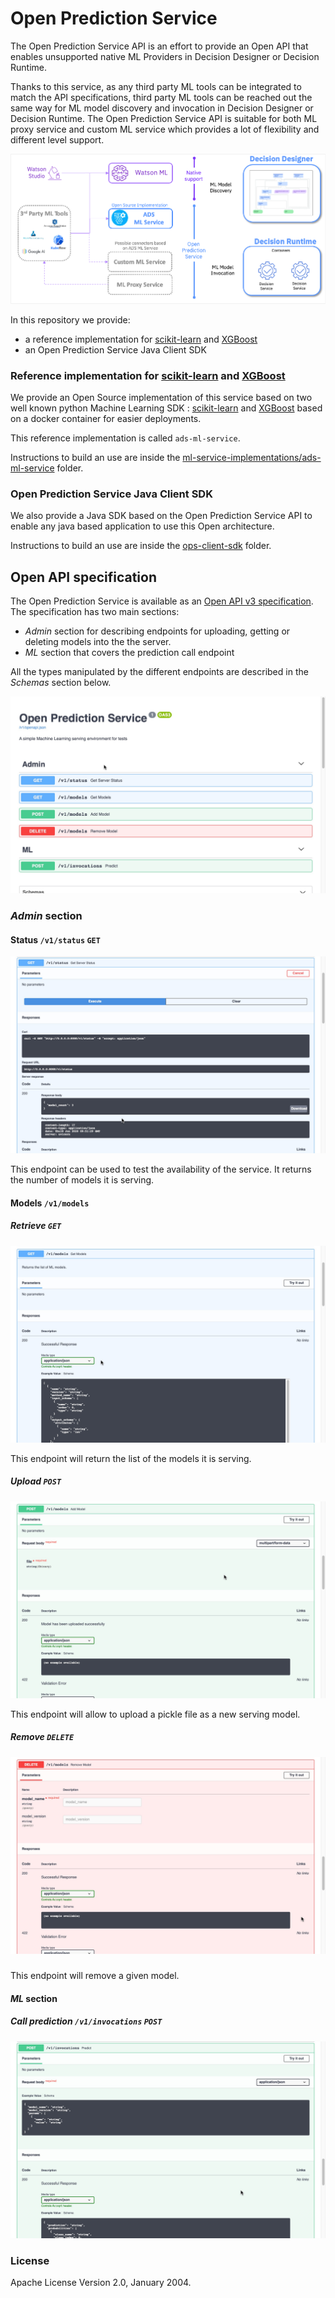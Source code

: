 # Open Prediction Service

The Open Prediction Service API is an effort to provide an Open API that enables unsupported native ML Providers in Decision Designer or Decision Runtime.

Thanks to this service, as any third party ML tools can be integrated to match the API specifications, third party ML tools can be reached out the same way for ML model discovery and invocation in Decision Designer or Decision Runtime.
The Open Prediction Service API is suitable for both ML proxy service and custom ML service which provides a lot of flexibility and different level support.

![OPS](doc/ops.png)

In this repository we provide:
- a reference implementation for [scikit-learn](https://scikit-learn.org/) and [XGBoost](https://xgboost.ai/)
- an Open Prediction Service Java Client SDK

### Reference implementation for [scikit-learn](https://scikit-learn.org/) and [XGBoost](https://xgboost.ai/)

We provide an Open Source implementation of this service based on two well known python Machine Learning SDK : [scikit-learn](https://scikit-learn.org/) and [XGBoost](https://xgboost.ai/) based on a docker container for easier deployments.

This reference implementation is called `ads-ml-service`.

Instructions to build an use are inside the [ml-service-implementations/ads-ml-service](ml-service-implementations/ads-ml-service/README.md) folder.

### Open Prediction Service Java Client SDK
We also provide a Java SDK based on the Open Prediction Service API to enable any java based application to use this Open architecture.

Instructions to build an use are inside the [ops-client-sdk](ops-client-sdk) folder.

## Open API specification

The Open Prediction Service is available as an [Open API v3 specification](open-prediction-service.json). The specification has two main sections:

- *Admin* section for describing endpoints for uploading, getting or deleting models into the the server.
- *ML* section that covers the prediction call endpoint

All the types manipulated by the different endpoints are described in the *Schemas* section below.

![OpenAPI](doc/ops-OpenApi.jpg)

### *Admin* section

#### Status `/v1/status` `GET`

![status](doc/ops-status.jpg)

This endpoint can be used to test the availability of the service. It returns the number of models it is serving.

#### Models `/v1/models`

##### Retrieve `GET` 

![ops-get-models](doc/ops-get-models.jpg)

This endpoint will return the list of the models it is serving.

##### Upload `POST`

![ops-post-models](doc/ops-post-models.jpg)

This endpoint will allow to upload a pickle file as a new serving model.

##### Remove `DELETE`

##### ![ops-delete-models](doc/ops-delete-models.jpg)

This endpoint will remove a given model.

#### *ML* section

##### Call prediction `/v1/invocations` `POST`

![ops-post-invocations](doc/ops-post-invocations.jpg)

### License
Apache License Version 2.0, January 2004.
